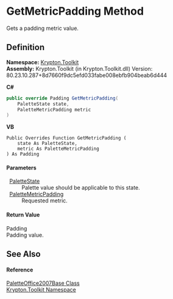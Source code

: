 # GetMetricPadding Method


Gets a padding metric value.



## Definition
**Namespace:** <a href="79d2eac2-21f4-54ff-7552-b20c33c30600.md">Krypton.Toolkit</a>  
**Assembly:** Krypton.Toolkit (in Krypton.Toolkit.dll) Version: 80.23.10.287+8d7660f9dc5efd033fabe008ebfb904beab6d444

**C#**
``` C#
public override Padding GetMetricPadding(
	PaletteState state,
	PaletteMetricPadding metric
)
```
**VB**
``` VB
Public Overrides Function GetMetricPadding ( 
	state As PaletteState,
	metric As PaletteMetricPadding
) As Padding
```



#### Parameters
<dl><dt>  <a href="93e626cd-00cf-240e-06c6-ab4d47e982ba.md">PaletteState</a></dt><dd>Palette value should be applicable to this state.</dd><dt>  <a href="0b770d6b-dbd6-9a12-4264-29d519d2ab3c.md">PaletteMetricPadding</a></dt><dd>Requested metric.</dd></dl>

#### Return Value
Padding  
Padding value.

## See Also


#### Reference
<a href="7e02c7f8-4693-a9be-d62a-317755ec89e3.md">PaletteOffice2007Base Class</a>  
<a href="79d2eac2-21f4-54ff-7552-b20c33c30600.md">Krypton.Toolkit Namespace</a>  
